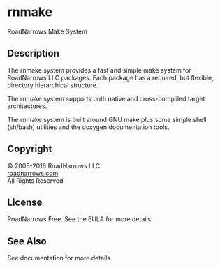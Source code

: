 # rnmake
RoadNarrows Make System

## Description
The rnmake system provides a fast and simple make system for RoadNarrows LLC
packages.
Each package has a required, but flexible, directory hierarchical structure.

The rnmake system supports both native and cross-compliled target
architectures.

The rnmake system is built around GNU make plus some simple shell (sh/bash)
utilities and the doxygen documentation tools.

## Copyright
&#169; 2005-2016 RoadNarrows LLC<br>
[roadnarrows.com](http://roadnarrows.com)<br>
All Rights Reserved

## License
RoadNarrows Free. See the EULA for more details.

## See Also
See documentation for more details.
